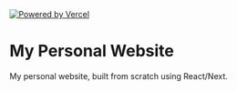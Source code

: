 <a href="https://vercel.com/?utm_source=francosbenitez&utm_campaign=oss">
  <img src="https://www.datocms-assets.com/31049/1618983297-powered-by-vercel.svg" alt="Powered by Vercel" />
</a>

# My Personal Website

My personal website, built from scratch using React/Next. 
